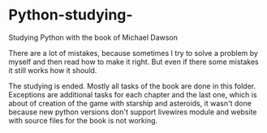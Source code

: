 # Python-studying-
Studying Python with the book of Michael Dawson

There are a lot of mistakes, because sometimes I try to solve a problem by myself and then read how to make it right. But even if there some mistakes it still works how it should.

The studying is ended. Mostly all tasks of the book are done in this folder. Exceptions are additional tasks for each chapter and the last one, which is about of creation of the game with starship and asteroids, it wasn't done because new python versions don't support livewires module and website with source files for the book is not working.
